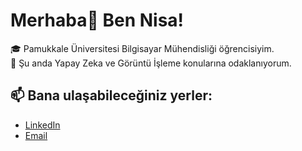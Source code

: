 # Merhaba👋 Ben Nisa!

🎓 Pamukkale Üniversitesi Bilgisayar Mühendisliği öğrencisiyim.  
🌱 Şu anda Yapay Zeka ve Görüntü İşleme konularına odaklanıyorum.  

## 📫 Bana ulaşabileceğiniz yerler:
- [LinkedIn](https://www.linkedin.com/in/nisa-güleç-919616258/)
- [Email](mailto:nisagulec20@gmail.com)

